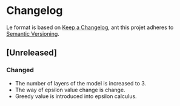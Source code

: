 # Changelog
<!--
Tous les changements notables de ce projet seront documentés dans ce fichier.

Le format est basé sur [Keep a Changelog](https://keepachangelog.com/en/1.0.0/),
et ce projet adhère au [Semantic Versioning](https://semver.org/spec/v2.0.0.html).
-->

Le format is based on [Keep a Changelog](https://keepachangelog.com/en/1.0.0/),
ant this projet adheres to [Semantic Versioning](https://semver.org/spec/v2.0.0.html).

## [Unreleased]

### Changed
- The number of layers of the model is increased to 3.
- The way of epsilon value change is change.
- Greedy value is introduced into epsilon calculus.


<!--
Cet exemple suit les bonnes pratiques recommandées :

- Utilisation des catégories `Added`, `Changed`, `Deprecated`, `Removed`, `Fixed`, `Security`
- Dates au format AAAA-MM-JJ
- Liens vers les comparaisons entre versions
- Mention de l'adhésion au Semantic Versioning

Le fichier est clair, bien structuré et facile à lire pour les utilisateurs
et contributeurs du projet.
-->
